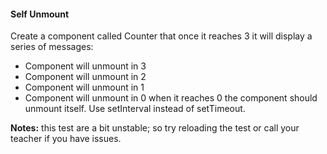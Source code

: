 #### Self Unmount

Create a component called Counter that once it reaches 3 it will display a series of messages: 
- Component will unmount in 3
- Component will unmount in 2
- Component will unmount in 1
- Component will unmount in 0
when it reaches 0 the component should unmount itself. Use setInterval instead of setTimeout.

**Notes:** this test are a bit unstable; so try reloading the test or call your teacher if you have issues.